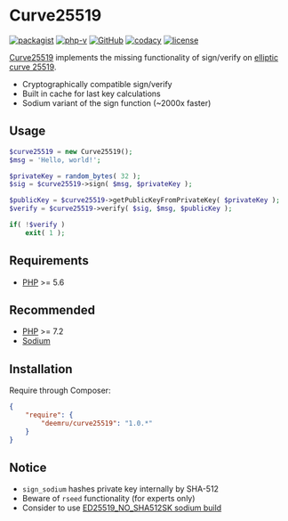 # Curve25519

[![packagist](https://img.shields.io/packagist/v/deemru/curve25519.svg)](https://packagist.org/packages/deemru/curve25519) [![php-v](https://img.shields.io/packagist/php-v/deemru/curve25519.svg)](https://packagist.org/packages/deemru/curve25519)  [![GitHub](https://img.shields.io/github/actions/workflow/status/deemru/Curve25519/php.yml?label=github%20actions)](https://github.com/deemru/Curve25519/actions/workflows/php.yml)  [![codacy](https://img.shields.io/codacy/grade/49e6e148e477494da94320825c715dfd.svg?label=codacy)](https://app.codacy.com/gh/deemru/Curve25519/files) [![license](https://img.shields.io/packagist/l/deemru/curve25519.svg)](https://packagist.org/packages/deemru/curve25519)

[Curve25519](https://github.com/deemru/Curve25519) implements the missing functionality of sign/verify on [elliptic curve 25519](https://en.wikipedia.org/wiki/Curve25519).

- Cryptographically compatible sign/verify
- Built in cache for last key calculations
- Sodium variant of the sign function (~2000x faster)

## Usage

```php
$curve25519 = new Curve25519();
$msg = 'Hello, world!';

$privateKey = random_bytes( 32 );
$sig = $curve25519->sign( $msg, $privateKey );

$publicKey = $curve25519->getPublicKeyFromPrivateKey( $privateKey );
$verify = $curve25519->verify( $sig, $msg, $publicKey );

if( !$verify )
    exit( 1 );
```

## Requirements

- [PHP](http://php.net) >= 5.6

## Recommended

- [PHP](http://php.net) >= 7.2
- [Sodium](http://php.net/manual/en/book.sodium.php)

## Installation

Require through Composer:

```json
{
    "require": {
        "deemru/curve25519": "1.0.*"
    }
}
```

## Notice

- `sign_sodium` hashes private key internally by SHA-512
- Beware of `rseed` functionality (for experts only)
- Consider to use [ED25519_NO_SHA512SK sodium build](https://gist.github.com/deemru/145c3eb323bb3fb0f1cc4a72f5567640)
